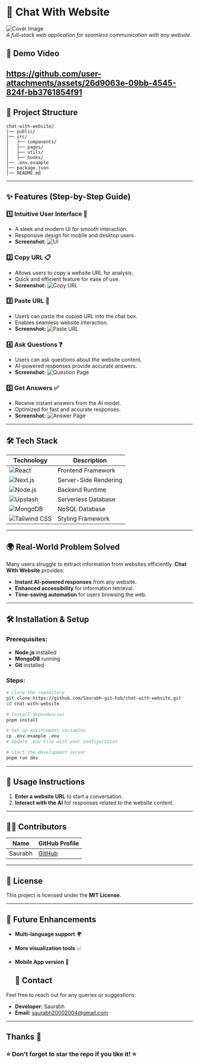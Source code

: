 # 🚀 Chat With Website

![Cover Image](https://github.com/Saurabh-git-hub/chat-with-website/blob/main/Image%20Chat%20With%20Website/Step%201%20Home%20page.png)  
*A full-stack web application for seamless communication with any website.*

## 🎥 Demo Video
https://github.com/user-attachments/assets/26d9063e-09bb-4545-824f-bb3761854f91
---

## 📁 Project Structure
```
chat-with-website/
│── public/
│── src/
│   ├── components/
│   ├── pages/
│   ├── utils/
│   ├── hooks/
│── .env.example
│── package.json
│── README.md
```

---

## ✨ Features (Step-by-Step Guide)

### 1️⃣ Intuitive User Interface 🎨
- A sleek and modern UI for smooth interaction.
- Responsive design for mobile and desktop users.
- **Screenshot:** ![UI](https://github.com/Saurabh-git-hub/chat-with-website/blob/main/Image%20Chat%20With%20Website/Step%201%20Home%20page.png)

### 2️⃣ Copy URL 📋
- Allows users to copy a website URL for analysis.
- Quick and efficient feature for ease of use.
- **Screenshot:** ![Copy URL](https://github.com/Saurabh-git-hub/chat-with-website/blob/main/Image%20Chat%20With%20Website/Step%202%20Copy%20url.png)

### 3️⃣ Paste URL 📎
- Users can paste the copied URL into the chat box.
- Enables seamless website interaction.
- **Screenshot:** ![Paste URL](https://github.com/Saurabh-git-hub/chat-with-website/blob/main/Image%20Chat%20With%20Website/Step%203%20Paste%20url.png)

### 4️⃣ Ask Questions ❓
- Users can ask questions about the website content.
- AI-powered responses provide accurate answers.
- **Screenshot:** ![Question Page](https://github.com/Saurabh-git-hub/chat-with-website/blob/main/Image%20Chat%20With%20Website/Step%204%20Question%20page.png)

### 5️⃣ Get Answers ✅
- Receive instant answers from the AI model.
- Optimized for fast and accurate responses.
- **Screenshot:** ![Answer Page](https://github.com/Saurabh-git-hub/chat-with-website/blob/main/Image%20Chat%20With%20Website/Step%205%20Answer%20page.png)

---

## 🛠 Tech Stack

| Technology | Description |
|------------|------------|
| ![React](https://img.shields.io/badge/-React-61DAFB?style=flat&logo=react&logoColor=white) | Frontend Framework |
| ![Next.js](https://img.shields.io/badge/-Next.js-000000?style=flat&logo=nextdotjs) | Server-Side Rendering |
| ![Node.js](https://img.shields.io/badge/-Node.js-339933?style=flat&logo=node.js&logoColor=white) | Backend Runtime |
| ![Upstash](https://img.shields.io/badge/-Upstash-4CAF50?style=flat&logo=upstash&logoColor=white) | Serverless Database |
| ![MongoDB](https://img.shields.io/badge/-MongoDB-47A248?style=flat&logo=mongodb&logoColor=white) | NoSQL Database |
| ![Tailwind CSS](https://img.shields.io/badge/-Tailwind_CSS-38B2AC?style=flat&logo=tailwind-css&logoColor=white) | Styling Framework |

---

## 🌍 Real-World Problem Solved

Many users struggle to extract information from websites efficiently. **Chat With Website** provides:
- **Instant AI-powered responses** from any website.
- **Enhanced accessibility** for information retrieval.
- **Time-saving automation** for users browsing the web.

---

## 🛠 Installation & Setup

### Prerequisites:
- **Node.js** installed
- **MongoDB** running
- **Git** installed

### Steps:
```bash
# Clone the repository
git clone https://github.com/Saurabh-git-hub/chat-with-website.git
cd chat-with-website

# Install dependencies
pnpm install

# Set up environment variables
cp .env.example .env
# Update .env file with your configuration

# Start the development server
pnpm run dev
```

---

## 🔧 Usage Instructions
1. **Enter a website URL** to start a conversation.
2. **Interact with the AI** for responses related to the website content.

---

## 👨‍💻 Contributors

| Name | GitHub Profile |
|------|--------------|
| Saurabh | [GitHub](https://github.com/Saurabh-git-hub) |

---

## 📜 License
This project is licensed under the **MIT License**.

---


## 🚀 Future Enhancements
- **Multi-language support** 🌍
- **More visualization tools** 📈
- **Mobile App version** 📱

  ## 📧 **Contact**  

Feel free to reach out for any queries or suggestions:  
- **Developer:** Saurabh  
- **Email:** saurabh20002004@gmail.com  

---
Thanks 🙂
---

### ⭐ Don't forget to **star** the repo if you like it! ⭐
